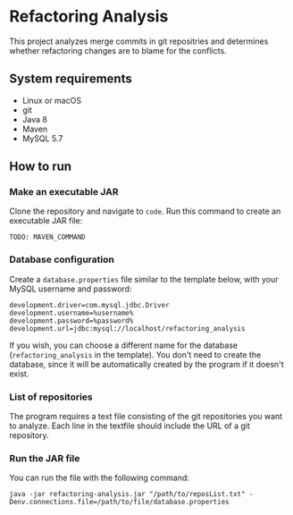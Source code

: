 # Refactoring Analysis
This project analyzes merge commits in git repositries and determines whether refactoring changes are to blame for the conflicts.


## System requirements
* Linux or macOS
* git
* Java 8
* Maven
* MySQL 5.7

## How to run

### Make an executable JAR
Clone the repository and navigate to `code`. Run this command to create an executable JAR file:
```
TODO: MAVEN_COMMAND
```

### Database configuration
Create a `database.properties` file similar to the template below, with your MySQL username and password:
```
development.driver=com.mysql.jdbc.Driver
development.username=%username%
development.password=%password%
development.url=jdbc:mysql://localhost/refactoring_analysis
```
If you wish, you can choose a different name for the database (`refactoring_analysis` in the template). You don't need to create the database, since it will be automatically created by the program if it doesn't exist.

### List of repositories
The program requires a text file consisting of the git repositories you want to analyze. Each line in the textfile should  include the URL of a git repository.

### Run the JAR file
You can run the file with the following command:
 ```
 java -jar refactoring-analysis.jar "/path/to/reposList.txt" -Denv.connections.file=/path/to/file/database.properties
 ```
